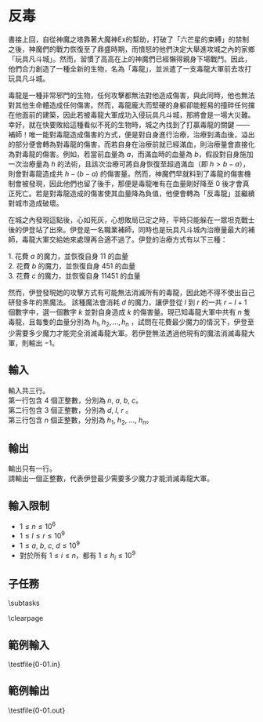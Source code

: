 # 反毒

書接上回，自從神魔之塔靠著大魔神Ex的幫助，打破了「六芒星的束縛」的禁制之後，神魔們的戰力恢復至了鼎盛時期，而憤怒的他們決定大舉進攻城之內的家鄉「玩具凡斗城」。然而，習慣了高高在上的神魔們已經懶得親身下場戰鬥。因此，他們合力創造了一種全新的生物，名為「毒龍」，並派遣了一支毒龍大軍前去攻打玩具凡斗城。

毒龍是一種非常邪門的生物，任何攻擊都無法對他造成傷害，與此同時，他也無法對其他生命體造成任何傷害。然而，毒龍龐大而堅硬的身軀卻能輕易的撞碎任何擋在他面前的建築，因此若被毒龍大軍成功入侵玩具凡斗城，那將會是一場大災難。幸好，就在快要敗給這種看似不死的生物時，城之內找到了打贏毒龍的關鍵 —— 補師！唯一能對毒龍造成傷害的方式，便是對自身進行治療，治療到滿血後，溢出的部分便會轉為對毒龍的傷害，而若自身在治療前就已經滿血，則治療量會直接化為對毒龍的傷害。例如，若當前血量為 $a$，而滿血時的血量為 $b$，假設對自身施加一次治療量為 $h$ 的法術，且該次治療可將自身恢復至超過滿血（即 $h > b-a$），則會對毒龍造成共 $h - (b-a)$ 的傷害量。然而，神魔們早就料到了毒龍的傷害機制會被發現，因此他們也留了後手，那便是毒龍唯有在血量剛好降至 $0$ 後才會真正死亡。若是對毒龍造成的傷害使其血量降為負值，他便會轉為「反毒龍」並繼續對城市造成破壞。

在城之內發現這點後，心如死灰，心想敗局已定之時，平時只能躲在一眾坦克戰士後的伊登站了出來。伊登是一名職業補師，同時也是玩具凡斗城內治療量最大的補師，毒龍大軍交給她來處理再合適不過了。伊登的治療方式有以下三種：

$1.$ 花費 $a$ 的魔力，並恢復自身 $11$ 的血量\
$2.$ 花費 $b$ 的魔力，並恢復自身 $451$ 的血量\
$3.$ 花費 $c$ 的魔力，並恢復自身 $11451$ 的血量

然而，伊登發現她的攻擊方式有可能無法消滅所有的毒龍，因此她不得不使出自己研發多年的黑魔法。
該種魔法會消耗 $d$ 的魔力，讓伊登從 $l$ 到 $r$ 的一共 $r-l+1$ 個數字中，選一個數字 $k$ 並對自身造成 $k$ 的傷害量。現已知毒龍大軍中共有 $n$ 隻毒龍，且每隻的血量分別為 $h_1, h_2, ..., h_n$ ，試問在花費最少魔力的情況下，伊登至少需要多少魔力才能完全消滅毒龍大軍。若伊登無法透過他現有的魔法消滅毒龍大軍，則輸出 $-1$。

## 輸入
輸入共三行。\
第一行包含 $4$ 個正整數，分別為 $n,$ $a$, $b$, $c$。\
第二行包含 $3$ 個正整數，分別為 $d,$ $l$, $r$ 。\
第三行包含 $n$ 個正整數，分別為 $h_1,$ $h_2,$ $...,$ $h_n$。
## 輸出
輸出只有一行。\
請輸出一個正整數，代表伊登最少需要多少魔力才能消滅毒龍大軍。

## 輸入限制
 - $1 \le n \le 10^{6}$
 - $1 \le l \le r \le 10^{9}$
 - $1 \le a,$ $b$, $c$, $d \le 10^{9}$
 - 對於所有 $1 \le i \le n$，都有 $1 \le h_i \le 10^9$

## 子任務
\subtasks

\clearpage

## 範例輸入
\testfile{0-01.in}

## 範例輸出
\testfile{0-01.out}

